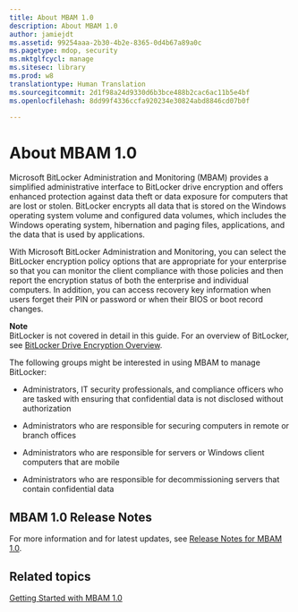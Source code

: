 ```yaml
---
title: About MBAM 1.0
description: About MBAM 1.0
author: jamiejdt
ms.assetid: 99254aaa-2b30-4b2e-8365-0d4b67a89a0c
ms.pagetype: mdop, security
ms.mktglfcycl: manage
ms.sitesec: library
ms.prod: w8
translationtype: Human Translation
ms.sourcegitcommit: 2d1f98a24d9330d6b3bce488b2cac6ac11b5e4bf
ms.openlocfilehash: 8dd99f4336ccfa920234e30824abd8846cd07b0f

---
```



# About MBAM 1.0


Microsoft BitLocker Administration and Monitoring (MBAM) provides a simplified administrative interface to BitLocker drive encryption and offers enhanced protection against data theft or data exposure for computers that are lost or stolen. BitLocker encrypts all data that is stored on the Windows operating system volume and configured data volumes, which includes the Windows operating system, hibernation and paging files, applications, and the data that is used by applications.

With Microsoft BitLocker Administration and Monitoring, you can select the BitLocker encryption policy options that are appropriate for your enterprise so that you can monitor the client compliance with those policies and then report the encryption status of both the enterprise and individual computers. In addition, you can access recovery key information when users forget their PIN or password or when their BIOS or boot record changes.

**Note**  
BitLocker is not covered in detail in this guide. For an overview of BitLocker, see [BitLocker Drive Encryption Overview](http://go.microsoft.com/fwlink/p/?LinkId=225013).

 

The following groups might be interested in using MBAM to manage BitLocker:

-   Administrators, IT security professionals, and compliance officers who are tasked with ensuring that confidential data is not disclosed without authorization

-   Administrators who are responsible for securing computers in remote or branch offices

-   Administrators who are responsible for servers or Windows client computers that are mobile

-   Administrators who are responsible for decommissioning servers that contain confidential data

## MBAM 1.0 Release Notes


For more information and for latest updates, see [Release Notes for MBAM 1.0](release-notes-for-mbam-10.md).

## Related topics


[Getting Started with MBAM 1.0](getting-started-with-mbam-10.md)

 

 








<!--HONumber=Jun16_HO4-->


